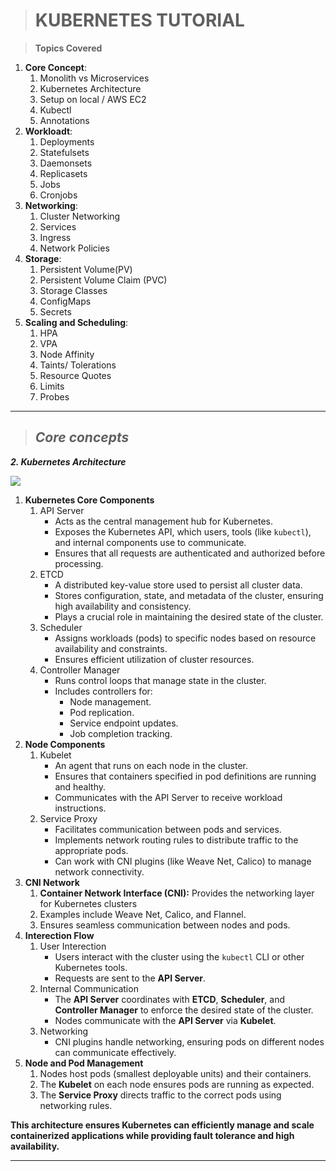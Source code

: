 > # KUBERNETES TUTORIAL

> **Topics Covered**

1.  **Core Concept**: 
    1.  Monolith vs Microservices
    2.  Kubernetes Architecture
    3.  Setup on local / AWS EC2
    4.  Kubectl
    5.  Annotations
2.  **Workloadt**:
    1.  Deployments
    2.  Statefulsets
    3.  Daemonsets
    4.  Replicasets
    5.  Jobs
    6.  Cronjobs
3.  **Networking**:
    1.  Cluster Networking
    2.  Services
    3.  Ingress
    4.  Network Policies
4.  **Storage**:
    1.  Persistent Volume(PV)
    2.  Persistent Volume Claim (PVC)
    3.  Storage Classes
    4.  ConfigMaps
    5.  Secrets
5.  **Scaling and Scheduling**:
    1.  HPA
    2.  VPA
    3.  Node Affinity
    4.  Taints/ Tolerations
    5.  Resource Quotes
    6.  Limits
    7.  Probes

---

> ## _**Core concepts**_

_**2\. Kubernetes Architecture**_

![](https://lh3.googleusercontent.com/fife/ALs6j_E4l-3_uNJ3TqAuoSdDppiDKj55GH7KqqTGp3usCvjHjUXsc1R2wCM9Ys2u4THfwwmzf1g4pTxorsfQ6-ypE-qYl7bgnRlnp49YQ5NY4goRF2-4i8dqqzgLRBqeKdKXFgtns5JBsGrX9KejHES4DtNfQukHunSyX7WI-znVZigeFTygMnxJwWuXcFSfPEIShcT2du-FwCeIXpSKQHxVuvgB8ylTSmhtIQiSedVLwU7gmYJEpvOlerBOnuL8ncwby2WEtjVtc0uzVCkmj8qRTG3CT5ZgnOrGPBpcopOg8dtYyjMP5siAxTNfNqmaBTcuRz75uyPEorVyA7edehimRdR7MXoOSo5hUqAwkI6VPn9c927A_8aqEvY8AfT2hOZT_w6IzwQqVLFKphpP7ymFqIG4IefzP5_Av9DogZrczNrvSBE374jfYbRw8FIEhYvPaLHoURwS-hfATEdGMO7pq6X5EsQu7J2Y81MzfzfNh9zf3y1OMCKpeV6e42sgaKLNo7ESh9FtRiot069z_ncHgNPT0A61PKQ41dOThabxBrFwqUJC6JxmlgMut1rN2XK349fQzaouzFPvDsNgRtz-3uBkETpIGfh-80JDEDmxwtwkPqzbJfbu7_0HLyS3Q7Vmifv0tlGstzYUfdUZHpCUms76JXAZ0iLVtOiI_3S_p2KKNFJNxuN9mxTkZD_ixdX0RGHMmMctL3NVdxDzwhO-rxy8Kb36pGZE0uh1rclr31sUTpS8JfhkiYDpFarohs_pqdghx0L-5bGqUq1HsTV_CPRSRNn12k2G6sLjZhYykse9-k5hzZAq8Od4s7YVlPeqrwAHX9kE_3IaFgNXucHXZOPvioNl2jjzgSeZ_kaMfAUSkaTo-l7sAxfT8PPa0PnymmxknpUsV7B4H6c0ujfANNrJE-0bj9D7uWUVDl3fI6zSVyss0aCs5Fdb8BxVb2Z1wUrAQ5shrhazrZHiIDD5geGcli3tyfWlPlZR1BfMlHRcwhvoNsJ57StQgRJkdJhr6cy017PM_oY2ncX5_vGL8iGO8tK724-tNalHcVOBWwbUZiYsLrBARJNfK4u1v4-xU27VDbgMM-A8Gv3lpGS_YLV3uApNsaWIwirOSD0IV6aV0LO9_aqZS00a4H-_VK2F7IWa5AaqZkqoCGiksbFc0ZJj1c85OjOFEn69uZTL4KNhxczQ99CVlZuyRWp5K-woS8oCquHH49eZy7oFy0MhD0m1HXMYtAoIF_Rg24XYxGUq-f8cDkTwLANnAMWIMTmOtzt2TDvYzdkEDbNbW41awasX7jF8NNuGrv9udXDc9nv2AUQEeUTJjnpdo3Vty-P3h8n7ZKVycUxyZPFT4UDbqbNbflxLNgVoZHId-WEo3lJEIL1PxWjEVow_7sDTTvo60KYiuW_N7JuGOxCkqmoaMr-LDDc_Ij3R5l1j3MbTo8pRmPIxSRLQGgPaRmRyT1hYjCJ_vmJuXgiSKjXeI9h2tnyPeyBqKVTaSyirOHImPBgxihIUQjLl5yS7EfRZ_7K2pvxX8_AQm8lRxq1uS5A85xD6YZzTvXJTSOTye8dFsXsyxuvgy083HhL_6JwKJvMhMB4KiWiheMIjB9okw4GHFyUfeEuYQwkPCRH81gLsk_Rd-4RQ-uhCbrZLoLvTY9PSahRJ0Y5OpyC0GAIv12f6wgiwfYc=w1446-h917)

1.  **Kubernetes Core Components**
    1.  API Server
        *   Acts as the central management hub for Kubernetes.
        *   Exposes the Kubernetes API, which users, tools (like `kubectl`), and internal components use to communicate.
        *   Ensures that all requests are authenticated and authorized before processing.
    2.  ETCD
        *   A distributed key-value store used to persist all cluster data.
        *   Stores configuration, state, and metadata of the cluster, ensuring high availability and consistency.
        *   Plays a crucial role in maintaining the desired state of the cluster.
    3.  Scheduler
        *   Assigns workloads (pods) to specific nodes based on resource availability and constraints.
        *   Ensures efficient utilization of cluster resources.
    4.  Controller Manager
        *   Runs control loops that manage state in the cluster.
        *   Includes controllers for:
            *   Node management.
            *   Pod replication.
            *   Service endpoint updates.
            *   Job completion tracking.
2.  **Node Components**
    1.  Kubelet
        *   An agent that runs on each node in the cluster.
        *   Ensures that containers specified in pod definitions are running and healthy.
        *   Communicates with the API Server to receive workload instructions.
    2.  Service Proxy
        *   Facilitates communication between pods and services.
        *   Implements network routing rules to distribute traffic to the appropriate pods.
        *   Can work with CNI plugins (like Weave Net, Calico) to manage network connectivity.
3.  **CNI Network**
    1.  **Container Network Interface (CNI):** Provides the networking layer for Kubernetes clusters
    2.  Examples include Weave Net, Calico, and Flannel.
    3.  Ensures seamless communication between nodes and pods.
4.  **Interection Flow**
    1.  User Interection
        *   Users interact with the cluster using the `kubectl` CLI or other Kubernetes tools.
        *   Requests are sent to the **API Server**.
    2.  Internal Communication
        *   The **API Server** coordinates with **ETCD**, **Scheduler**, and **Controller Manager** to enforce the desired state of the cluster.
        *   Nodes communicate with the **API Server** via **Kubelet**.
    3.  Networking
        *   CNI plugins handle networking, ensuring pods on different nodes can communicate effectively.
5.  **Node and Pod Management**
    1.  Nodes host pods (smallest deployable units) and their containers.
    2.  The **Kubelet** on each node ensures pods are running as expected.
    3.  The **Service Proxy** directs traffic to the correct pods using networking rules.

**This architecture ensures Kubernetes can efficiently manage and scale containerized applications while providing fault tolerance and high availability.**

---